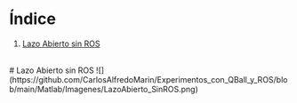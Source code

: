 

# Índice
1. [Lazo Abierto sin ROS](#id0)
<br><br>

<div id='id0' />
# Lazo Abierto sin ROS
![](https://github.com/CarlosAlfredoMarin/Experimentos_con_QBall_y_ROS/blob/main/Matlab/Imagenes/LazoAbierto_SinROS.png)

